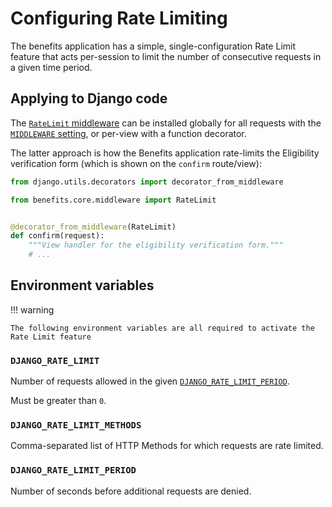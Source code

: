 # Configuring Rate Limiting

The benefits application has a simple, single-configuration Rate Limit feature that acts per-session to limit the
number of consecutive requests in a given time period.

## Applying to Django code

The [`RateLimit` middleware][benefits-middleware] can be installed globally for all requests with the
[`MIDDLEWARE` setting][django-middleware], or per-view with a function decorator.

The latter approach is how the Benefits application rate-limits the Eligibility verification form (which is shown on the
`confirm` route/view):

```python
from django.utils.decorators import decorator_from_middleware

from benefits.core.middleware import RateLimit


@decorator_from_middleware(RateLimit)
def confirm(request):
    """View handler for the eligibility verification form."""
    # ...
```

## Environment variables

!!! warning

    The following environment variables are all required to activate the Rate Limit feature

### `DJANGO_RATE_LIMIT`

Number of requests allowed in the given [`DJANGO_RATE_LIMIT_PERIOD`](#DJANGO_RATE_LIMIT_PERIOD).

Must be greater than `0`.

### `DJANGO_RATE_LIMIT_METHODS`

Comma-separated list of HTTP Methods for which requests are rate limited.

### `DJANGO_RATE_LIMIT_PERIOD`

Number of seconds before additional requests are denied.

[benefits-middleware]: https://github.com/cal-itp/benefits/blob/dev/benefits/core/middleware.py
[django-middleware]: https://docs.djangoproject.com/en/4.0/ref/settings/#std:setting-MIDDLEWARE
